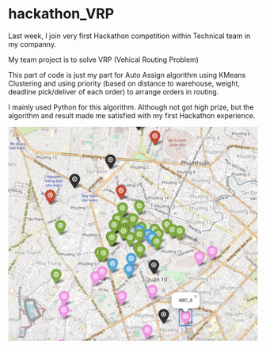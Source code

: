 # hackathon_VRP
Last week, I join very first Hackathon competition within Technical team in my companny. 

My team project is to solve VRP (Vehical Routing Problem)

This part of code is just my part for Auto Assign algorithm using KMeans Clustering and using priority (based on distance to warehouse, weight, deadline pick/deliver of each order) to arrange orders in routing.

I mainly used Python for this algorithm.
Although not got high prize, but the algorithm and result made me satisfied with my first Hackathon experience.

![vrp visualize](vrp_visualize.png)

